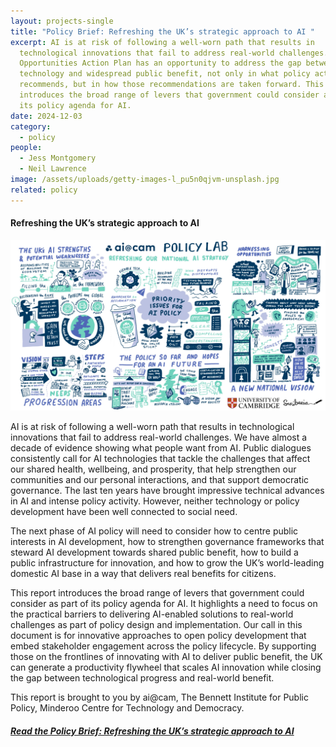 ```yaml
---
layout: projects-single
title: "Policy Brief: Refreshing the UK’s strategic approach to AI "
excerpt: AI is at risk of following a well-worn path that results in
  technological innovations that fail to address real-world challenges. The AI
  Opportunities Action Plan has an opportunity to address the gap between
  technology and widespread public benefit, not only in what policy actions it
  recommends, but in how those recommendations are taken forward. This report
  introduces the broad range of levers that government could consider as part of
  its policy agenda for AI.
date: 2024-12-03
category:
  - policy
people:
  - Jess Montgomery
  - Neil Lawrence
image: /assets/uploads/getty-images-l_pu5n0qjvm-unsplash.jpg
related: policy
---
```

#### Refreshing the UK’s strategic approach to AI

![](/assets/uploads/policy-lab-scriberia-small-1-.jpg)

AI is at risk of following a well-worn path that results in technological innovations that fail to address real-world challenges. We have almost a decade of evidence showing what people want from AI. Public dialogues consistently call for AI technologies that tackle the challenges that affect our shared health, wellbeing, and prosperity, that help strengthen our communities and our personal interactions, and that support democratic governance. The last ten years have brought impressive technical advances in AI and intense policy activity. However, neither technology or policy development have been well connected to social need. 

The next phase of AI policy will need to consider how to centre public interests in AI development, how to strengthen governance frameworks that steward AI development towards shared public benefit, how to build a public infrastructure for innovation, and how to grow the UK’s world-leading domestic AI base in a way that delivers real benefits for citizens. 

This report introduces the broad range of levers that government could consider as part of its policy agenda for AI. It highlights a need to focus on the practical barriers to delivering AI-enabled solutions to real-world challenges as part of policy design and implementation. Our call in this document is for innovative approaches to open policy development that embed stakeholder engagement across the policy lifecycle.  By supporting those on the frontlines of innovating with AI to deliver public benefit, the UK can generate a productivity flywheel that scales AI innovation while closing the gap between technological progress and real-world benefit.

T﻿his report is brought to you by ai@cam, The Bennett Institute for Public Policy, Minderoo Centre for Technology and Democracy. 

##### [R﻿ead the Policy Brief: Refreshing the UK’s strategic approach to AI](/assets/uploads/ai-cam-refreshing-the-uk’s-strategic-approach-to-ai.pdf)